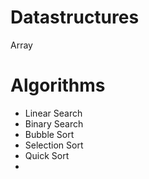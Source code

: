 # Datastructures

Array


# Algorithms

- Linear Search
- Binary Search
- Bubble Sort
- Selection Sort
- Quick Sort
- 
